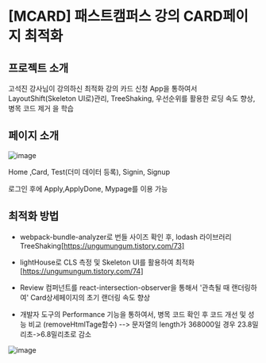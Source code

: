 # [MCARD] 패스트캠퍼스 강의 CARD페이지 최적화

## 프로젝트 소개
고석진 강사님이 강의하신 최적화 강의
카드 신청 App을 통하여서  LayoutShift(Skeleton UI로)관리, TreeShaking, 우선순위를 활용한 로딩 속도 향상, 병목 코드 제거 을 학습

## 페이지 소개
![image](https://github.com/suhong99/OptimizeLecCard/assets/120103909/48e9c7d5-5663-40cd-ae80-8180300d6b12)

Home ,Card, Test(더미 데이터 등록), Signin, Signup

로그인 후에
Apply,ApplyDone, Mypage를 이용 가능



## 최적화 방법
 
- webpack-bundle-analyzer로 번들 사이즈 확인 후, lodash 라이브러리 TreeShaking[https://ungumungum.tistory.com/73]
  
- lightHouse로 CLS 측정 및 Skeleton UI를 활용하여 최적화 [https://ungumungum.tistory.com/74]
  
- Review 컴퍼넌트를 react-intersection-observer을 통해서 '관측될 때 랜더링하여' Card상세페이지의 초기 랜더링 속도 향상
  
-  개발자 도구의 Performance 기능을 통하여서,  병목 코드 확인  후 코드 개선 및 성능 비교 (removeHtmlTage함수) --> 문자열의 length가 368000일 경우 23.8밀리초->6.8밀리초로 감소

![image](https://github.com/suhong99/OptimizeLecCard/assets/120103909/ba42c63e-2f3b-408a-b3b8-d720a1661db9)

